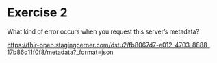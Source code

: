 # Exercise 2

What kind of error occurs when you request this server’s metadata? 

https://fhir-open.stagingcerner.com/dstu2/fb8067d7-e012-4703-8888-17b86d11f0f8/metadata?_format=json